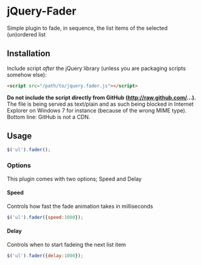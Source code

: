jQuery-Fader
============

Simple plugin to fade, in sequence, the list items of the selected (un)ordered list

## Installation

Include script *after* the jQuery library (unless you are packaging scripts somehow else):

```html
<script src="/path/to/jquery.fader.js"></script>
```

**Do not include the script directly from GitHub (http://raw.github.com/...).** The file is being served as text/plain and as such being blocked
in Internet Explorer on Windows 7 for instance (because of the wrong MIME type). Bottom line: GitHub is not a CDN.

## Usage

```javascript
$('ul').fader();
```

### Options

This plugin comes with two options; Speed and Delay

#### Speed

Controls how fast the fade animation takes in milliseconds

```javascript
$('ul').fader({speed:1000});
```

#### Delay

Controls when to start fadeing the next list item

```javascript
$('ul').fader({delay:1000});
```
